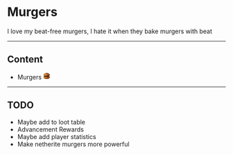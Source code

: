 # Murgers
I love my beat-free murgers, I hate it when they bake murgers with beat

---

## Content
- Murgers ![MeefMurger](./src/main/resources/assets/murgers/textures/item/meefmurger.png)

---

## TODO
- Maybe add to loot table
- Advancement Rewards
- Maybe add player statistics
- Make netherite murgers more powerful

